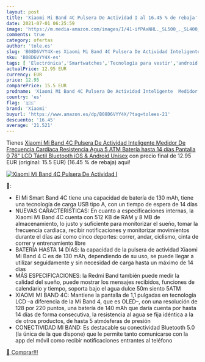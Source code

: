 ```yaml
---
layout: post
title: 'Xiaomi Mi Band 4C Pulsera De Actividad I al 16.45 % de rebaja'
date: 2021-07-01 06:25:59
image: 'https://m.media-amazon.com/images/I/41-ifPAxNHL._SL500_._SL400_.jpg'
comments: true
category: ofertas
author: 'tole.es'
slug: 'B08D6VYY4X-es Xiaomi Mi Band 4C Pulsera De Actividad Inteligente Medidor...'
sku: 'B08D6VYY4X-es'
tags: [ 'Electrónica','Smartwatches','Tecnología para vestir','android','xiaomi', ]
actualPrice: 12.95 EUR
currency: EUR
price: 12.95
comparePrice: 15.5 EUR
prodname: 'Xiaomi Mi Band 4C Pulsera De Actividad Inteligente  Medidor De Frecuencia Cardíaca  Resistencia Agua 5 ATM  Batería hasta 14 días  Pantalla 0 78" LCD Táctil  Bluetooth  iOS & Android  Unisex'
country: 'es'
flag: '🇪🇸'
brand: 'Xiaomi'
buyurl: 'https://www.amazon.es/dp/B08D6VYY4X/?tag=tolees-21'
descuento: '16.45'
average: '21.521'
---
```


Tienes [Xiaomi Mi Band 4C Pulsera De Actividad Inteligente  Medidor De Frecuencia Cardíaca  Resistencia Agua 5 ATM  Batería hasta 14 días  Pantalla 0 78" LCD Táctil  Bluetooth  iOS & Android  Unisex](https://www.amazon.es/dp/B08D6VYY4X/?tag=tolees-21) con precio final de  12.95 EUR (original: 15.5 EUR) (16.45 %  de rebaja) aqui!

[![Xiaomi Mi Band 4C Pulsera De Actividad I](https://m.media-amazon.com/images/I/41-ifPAxNHL._SL500_._SL400_.jpg)](https://www.amazon.es/dp/B08D6VYY4X/?tag=tolees-21)

🔎:

- El Mi Smart Band 4C tiene una capacidad de batería de 130 mAh, tiene una tecnología de carga USB tipo A, con un tiempo de espera de 14 días
- NUEVAS CARACTERÍSTICAS: En cuanto a especificaciones internas, la Xiaomi Mi Band 4C cuenta con 512 KB de RAM y 8 MB de almacenamiento, lo justo y suficiente para monitorizar el sueño, tomar la frecuencia cardiaca, recibir notificaciones y monitorizar movimientos durante el días así como cinco deportes: correr, andar, ciclismo, cinta de correr y entrenamiento libre
- BATERÍA HASTA 14 DÍAS: la capacidad de la pulsera de actividad Xiaomi Mi Band 4 C es de 130 mAh, dependiendo de su uso, se puede llegar a utilizar seguidamente y sin necesidad de carga hasta un máximo de 14 días
- MÁS ESPECIFICACIONES: la Redmi Band también puede medir la calidad del sueño, puede mostrar los mensajes recibidos, funciones de calendario y tiempo, soporta bajo el agua dulce 50m siento 5ATM
- XIAOMI MI BAND 4C: Mantiene la pantalla de 1,1 pulgadas en tecnología LCD –a diferencia de la Mi Band 4, que es OLED–, con una resolución de 128 por 220 puntos, una batería de 140 mAh que daría cuenta por hasta 14 días de forma consecutiva, la resistencia al agua se fija idéntica a la de otros productos, de hasta 5 atmósferas de presión
- CONECTIVIDAD MI BAND: Es destacable su conectividad Bluetooth 5.0 (la única de la que dispone) que le permite tanto comunicarse con la app del móvil como recibir notificaciones entrantes al teléfono

[🛒 Comprar!!!](https://www.amazon.es/dp/B08D6VYY4X/?tag=tolees-21)
